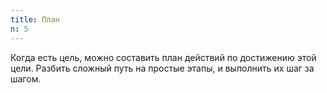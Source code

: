 ```yaml
---
title: План
n: 5
---
```


Когда есть цель, можно составить план действий по достижению этой цели. Разбить сложный путь на простые этапы, и выполнить их шаг за шагом.